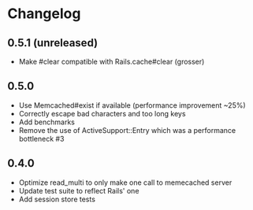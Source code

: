 # Changelog

## 0.5.1 (unreleased)
  * Make #clear compatible with Rails.cache#clear (grosser)

## 0.5.0
  * Use Memcached#exist if available (performance improvement ~25%)
  * Correctly escape bad characters and too long keys
  * Add benchmarks
  * Remove the use of ActiveSupport::Entry which was a performance bottleneck #3

## 0.4.0
  * Optimize read_multi to only make one call to memecached server
  * Update test suite to reflect Rails' one
  * Add session store tests

